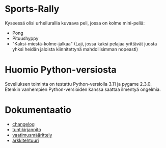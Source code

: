 # Sports-Rally

Kyseessä olisi urheilurallia kuvaava peli, jossa on kolme mini-peliä:
* Pong
* Pituushyppy
* "Kaksi-miestä-kolme-jalkaa" (Laji, jossa kaksi pelajaa yrittävät juosta yhksi heidän jaloista kiinnitettynä mahdollisimman nopeasti)

# Huomio Python-versiosta

Sovelluksen toiminta on testattu Python-versiolla 3.11 ja pygame 2.3.0. Etenkin vanhempien Python-versioiden kanssa saattaa ilmentyä ongelmia.

# Dokumentaatio

- [changelog](dokumentaatio/changelog.md)
- [tuntikirjanpito](dokumentaatio/tuntikirjanpito.md)
- [vaatimusmäärittely](dokumentaatio/vaatimusmaarittely.md)
- [arkkitehtuuri](dokumentaatio/arkkitehtuuri.md)
